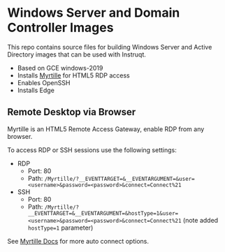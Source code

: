 # Windows Server and Domain Controller Images

This repo contains source files for building Windows Server and Active Directory images that can be used with Instruqt.

* Based on GCE windows-2019
* Installs [Myrtille](https://myrtille.io) for HTML5 RDP access
* Enables OpenSSH
* Installs Edge

## Remote Desktop via Browser

Myrtille is an HTML5 Remote Access Gateway, enable RDP from any browser.

To access RDP or SSH sessions use the following settings:

* RDP
  * Port: 80
  * Path: `/Myrtille/?__EVENTTARGET=&__EVENTARGUMENT=&user=<username>&password=<password>&connect=Connect%21`
* SSH
  * Port: 80
  * Path: `/Myrtille/?__EVENTTARGET=&__EVENTARGUMENT=&hostType=1&user=<username>&password=<password>&connect=Connect%21` (note added `hostType=1` parameter)

See [Myrtille Docs](https://github.com/cedrozor/myrtille/blob/master/DOCUMENTATION.md#auto-connect--start-remote-application-from-url) for more auto connect options.
